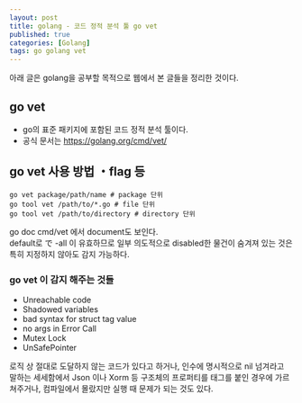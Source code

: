 ```yaml
---
layout: post
title: golang - 코드 정적 분석 툴 go vet
published: true
categories: [Golang]
tags: go golang vet
---
```

아래 글은 golang을 공부할 목적으로 웹에서 본 글들을 정리한 것이다.  
  
## go vet
- go의 표준 패키지에 포함된 코드 정적 분석 툴이다.
- 공식 문서는 https://golang.org/cmd/vet/ 
  
  
## go vet 사용 방법 ・flag 등

```
go vet package/path/name # package 단위
go tool vet /path/to/*.go # file 단위
go tool vet /path/to/directory # directory 단위
```  
  
go doc cmd/vet 에서 document도 보인다.    
default로 で -all 이 유효하므로 일부 의도적으로 disabled한 물건이 숨겨져 있는 것은 특히 지정하지 않아도 감지 가능하다.  
  
  
### go vet 이 감지 해주는 것들
- Unreachable code
- Shadowed variables
- bad syntax for struct tag value
- no args in Error Call
- Mutex Lock
- UnSafePointer
  
로직 상 절대로 도달하지 않는 코드가 있다고 하거나, 인수에 명시적으로 nil 넘겨라고 말하는 세세함에서 Json 이나 Xorm 등 구조체의 프로퍼티를 태그를 붙인 경우에 가르쳐주거나, 컴파일에서 몰랐지만 실행 때 문제가 되는 것도 있다.    
    